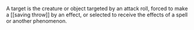 A target is the creature or object targeted by an attack roll, forced to make a [[saving throw]] by an effect, or selected to receive the effects of a spell or another phenomenon.